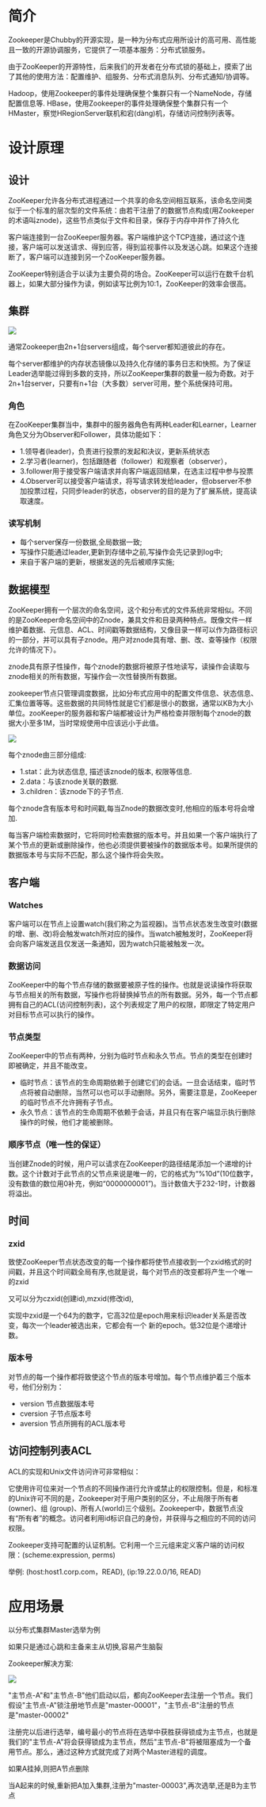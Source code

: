 
# 简介

Zookeeper是Chubby的开源实现，是一种为分布式应用所设计的高可用、高性能且一致的开源协调服务，它提供了一项基本服务：分布式锁服务。

由于ZooKeeper的开源特性，后来我们的开发者在分布式锁的基础上，摸索了出了其他的使用方法：配置维护、组服务、分布式消息队列、分布式通知/协调等。

Hadoop，使用Zookeeper的事件处理确保整个集群只有一个NameNode，存储配置信息等.
HBase，使用Zookeeper的事件处理确保整个集群只有一个HMaster，察觉HRegionServer联机和宕(dàng)机，存储访问控制列表等。

# 设计原理

## 设计

ZooKeeper允许各分布式进程通过一个共享的命名空间相互联系，该命名空间类似于一个标准的层次型的文件系统：由若干注册了的数据节点构成(用Zookeeper的术语叫znode)，这些节点类似于文件和目录，保存于内存中并作了持久化

客户端连接到一台ZooKeeper服务器。客户端维护这个TCP连接，通过这个连接，客户端可以发送请求、得到应答，得到监视事件以及发送心跳。如果这个连接断了，客户端可以连接到另一个ZooKeeper服务器。

ZooKeeper特别适合于以读为主要负荷的场合。ZooKeeper可以运行在数千台机器上，如果大部分操作为读，例如读写比例为10:1，ZooKeeper的效率会很高。

## 集群

![](http://www.uml.org.cn/zjjs/images/2014111411.png)

通常Zookeeper由2n+1台servers组成，每个server都知道彼此的存在。

每个server都维护的内存状态镜像以及持久化存储的事务日志和快照。为了保证Leader选举能过得到多数的支持，所以ZooKeeper集群的数量一般为奇数。对于2n+1台server，只要有n+1台（大多数）server可用，整个系统保持可用。

### 角色

在ZooKeeper集群当中，集群中的服务器角色有两种Leader和Learner，Learner角色又分为Observer和Follower，具体功能如下：

- 1.领导者(leader)，负责进行投票的发起和决议，更新系统状态
- 2.学习者(learner)，包括跟随者（follower）和观察者（observer），
- 3.follower用于接受客户端请求并向客户端返回结果，在选主过程中参与投票
- 4.Observer可以接受客户端请求，将写请求转发给leader，但observer不参加投票过程，只同步leader的状态，observer的目的是为了扩展系统，提高读取速度。

### 读写机制

- 每个server保存一份数据,全局数据一致;
- 写操作只能通过leader,更新到存储中之前,写操作会先记录到log中;
- 来自于客户端的更新，根据发送的先后被顺序实施;

## 数据模型

ZooKeeper拥有一个层次的命名空间，这个和分布式的文件系统非常相似。不同的是ZooKeeper命名空间中的Znode，兼具文件和目录两种特点。既像文件一样维护着数据、元信息、ACL、时间戳等数据结构，又像目录一样可以作为路径标识的一部分，并可以具有子znode。用户对znode具有增、删、改、查等操作（权限允许的情况下）。

znode具有原子性操作，每个znode的数据将被原子性地读写，读操作会读取与znode相关的所有数据，写操作会一次性替换所有数据。

zookeeper节点只管理调度数据，比如分布式应用中的配置文件信息、状态信息、汇集位置等等。这些数据的共同特性就是它们都是很小的数据，通常以KB为大小单位。zooKeeper的服务器和客户端都被设计为严格检查并限制每个znode的数据大小至多1M，当时常规使用中应该远小于此值。

![](http://images.cnitblog.com/blog/671563/201411/301534562152768.png)

每个znode由三部分组成:

- 1.stat：此为状态信息, 描述该znode的版本, 权限等信息.
- 2.data：与该znode关联的数据.
- 3.children：该znode下的子节点.

每个znode含有版本号和时间戳,每当Znode的数据改变时,他相应的版本号将会增加.

每当客户端检索数据时，它将同时检索数据的版本号。并且如果一个客户端执行了某个节点的更新或删除操作，他也必须提供要被操作的数据版本号。如果所提供的数据版本号与实际不匹配，那么这个操作将会失败。

## 客户端

### Watches

客户端可以在节点上设置watch(我们称之为监视器)。当节点状态发生改变时(数据的增、删、改)将会触发watch所对应的操作。当watch被触发时，ZooKeeper将会向客户端发送且仅发送一条通知，因为watch只能被触发一次。

### 数据访问

ZooKeeper中的每个节点存储的数据要被原子性的操作。也就是说读操作将获取与节点相关的所有数据，写操作也将替换掉节点的所有数据。另外，每一个节点都拥有自己的ACL(访问控制列表)，这个列表规定了用户的权限，即限定了特定用户对目标节点可以执行的操作。

### 节点类型

ZooKeeper中的节点有两种，分别为临时节点和永久节点。节点的类型在创建时即被确定，并且不能改变。

- 临时节点：该节点的生命周期依赖于创建它们的会话。一旦会话结束，临时节点将被自动删除，当然可以也可以手动删除。另外，需要注意是，ZooKeeper的临时节点不允许拥有子节点。
- 永久节点：该节点的生命周期不依赖于会话，并且只有在客户端显示执行删除操作的时候，他们才能被删除。

### 顺序节点（唯一性的保证）

当创建Znode的时候，用户可以请求在ZooKeeper的路径结尾添加一个递增的计数。这个计数对于此节点的父节点来说是唯一的，它的格式为“%10d”(10位数字，没有数值的数位用0补充，例如“0000000001”)。当计数值大于232-1时，计数器将溢出。

## 时间

### zxid

致使ZooKeeper节点状态改变的每一个操作都将使节点接收到一个zxid格式的时间戳，并且这个时间戳全局有序,也就是说，每个对节点的改变都将产生一个唯一的zxid

又可以分为czxid(创建id),mzxid(修改id),

实现中zxid是一个64为的数字，它高32位是epoch用来标识leader关系是否改变，每次一个leader被选出来，它都会有一个 新的epoch。低32位是个递增计数。

### 版本号

对节点的每一个操作都将致使这个节点的版本号增加。每个节点维护着三个版本号，他们分别为：

- version 节点数据版本号
- cversion 子节点版本号
- aversion 节点所拥有的ACL版本号

## 访问控制列表ACL

ACL的实现和Unix文件访问许可非常相似：

它使用许可位来对一个节点的不同操作进行允许或禁止的权限控制。但是，和标准的Unix许可不同的是，Zookeeper对于用户类别的区分，不止局限于所有者(owner)、组 (group)、所有人(world)三个级别。Zookeeper中，数据节点没有“所有者”的概念。访问者利用id标识自己的身份，并获得与之相应的不同的访问权限。

Zookeeper支持可配置的认证机制。它利用一个三元组来定义客户端的访问权限：(scheme:expression, perms)

举例:
(host:host1.corp.com，READ), (ip:19.22.0.0/16, READ)

# 应用场景

以分布式集群Master选举为例

如果只是通过心跳和主备来主从切换,容易产生脑裂

Zookeeper解决方案:

![](http://images.cnitblog.com/blog/671563/201411/301535008567950.png)

"主节点-A"和"主节点-B"他们启动以后，都向ZooKeeper去注册一个节点。我们 假设"主节点-A"锁注册地节点是"master-00001"，"主节点-B"注册的节点是"master-00002"

注册完以后进行选举，编号最小的节点将在选举中获胜获得锁成为主节点，也就是我们的"主节点-A"将会获得锁成为主节点，然后"主节点-B"将被阻塞成为一个备用节点。那么，通过这种方式就完成了对两个Master进程的调度。

如果A挂掉,则把A节点删除

当A起来的时候,重新把A加入集群,注册为"master-00003",再次选举,还是B为主节点
